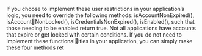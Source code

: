 If you choose to implement these user restrictions in your application’s logic, you
need to override the following methods: isAccountNonExpired(), isAccountNonLocked(), isCredentialsNonExpired(), isEnabled(), such that those
needing to be enabled return true. Not all applications have accounts that expire or
get locked with certain conditions. If you do not need to implement these functionalities in your application, you can simply make these four methods ret